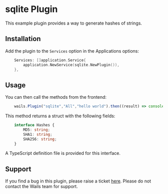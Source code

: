 # sqlite Plugin

This example plugin provides a way to generate hashes of strings.

## Installation

Add the plugin to the `Services` option in the Applications options:

```go
    Services: []application.Service{
        application.NewService(sqlite.NewPlugin()),
    },
```

## Usage

You can then call the methods from the frontend:

```js
    wails.Plugin("sqlite","All","hello world").then((result) => console.log(result))
```

This method returns a struct with the following fields:

```typescript
    interface Hashes {
        MD5: string;
        SHA1: string;
        SHA256: string;
    }
```

A TypeScript definition file is provided for this interface.

## Support

If you find a bug in this plugin, please raise a ticket [here](https://github.com/plugin/repository). 
Please do not contact the Wails team for support.
